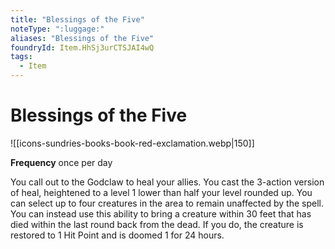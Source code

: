 ```yaml
---
title: "Blessings of the Five"
noteType: ":luggage:"
aliases: "Blessings of the Five"
foundryId: Item.HhSj3urCTSJAI4wQ
tags:
  - Item
---
```


# Blessings of the Five
![[icons-sundries-books-book-red-exclamation.webp|150]]

**Frequency** once per day

You call out to the Godclaw to heal your allies. You cast the 3-action version of heal, heightened to a level 1 lower than half your level rounded up. You can select up to four creatures in the area to remain unaffected by the spell. You can instead use this ability to bring a creature within 30 feet that has died within the last round back from the dead. If you do, the creature is restored to 1 Hit Point and is doomed 1 for 24 hours.
